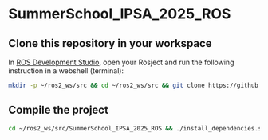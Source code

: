# SummerSchool_IPSA_2025_ROS

## Clone this repository in your workspace
In [ROS Development Studio](https://app.theconstructsim.com/#/), open your Rosject and run the following instruction in a webshell (terminal):
```bash
mkdir -p ~/ros2_ws/src && cd ~/ros2_ws/src && git clone https://github.com/JohvanyROB/SummerSchool_IPSA_2025_ROS
```

## Compile the project
```bash
cd ~/ros2_ws/src/SummerSchool_IPSA_2025_ROS && ./install_dependencies.sh && source ~/ros2_ws/install/setup.bash
```